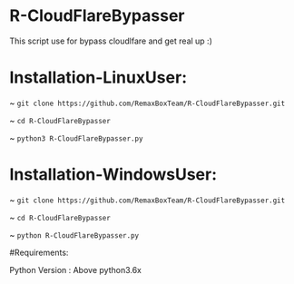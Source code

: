 # R-CloudFlareBypasser
This script use for bypass cloudlfare and get real up :)


# Installation-LinuxUser:

~ `git clone https://github.com/RemaxBoxTeam/R-CloudFlareBypasser.git`

~ `cd R-CloudFlareBypasser`

~ `python3 R-CloudFlareBypasser.py`


# Installation-WindowsUser:

~ `git clone https://github.com/RemaxBoxTeam/R-CloudFlareBypasser.git`

~ `cd R-CloudFlareBypasser`

~ `python R-CloudFlareBypasser.py`


#Requirements:

Python Version : Above python3.6x
